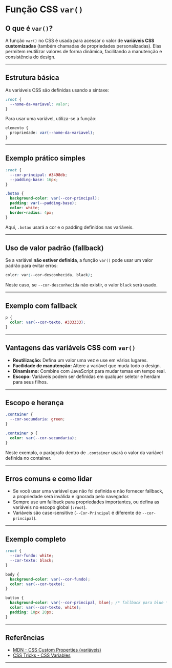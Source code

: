 
# Função CSS `var()`

## O que é `var()`?

A função `var()` no CSS é usada para acessar o valor de **variáveis CSS customizadas** (também chamadas de propriedades personalizadas). Elas permitem reutilizar valores de forma dinâmica, facilitando a manutenção e consistência do design.

---

## Estrutura básica

As variáveis CSS são definidas usando a sintaxe:

```css
:root {
  --nome-da-variavel: valor;
}
```

Para usar uma variável, utiliza-se a função:

```css
elemento {
  propriedade: var(--nome-da-variavel);
}
```

---

## Exemplo prático simples

```css
:root {
  --cor-principal: #3498db;
  --padding-base: 16px;
}

.botao {
  background-color: var(--cor-principal);
  padding: var(--padding-base);
  color: white;
  border-radius: 4px;
}
```

Aqui, `.botao` usará a cor e o padding definidos nas variáveis.

---

## Uso de valor padrão (fallback)

Se a variável **não estiver definida**, a função `var()` pode usar um valor padrão para evitar erros:

```css
color: var(--cor-desconhecida, black);
```

Neste caso, se `--cor-desconhecida` não existir, o valor `black` será usado.

---

## Exemplo com fallback

```css
p {
  color: var(--cor-texto, #333333);
}
```

---

## Vantagens das variáveis CSS com `var()`

- **Reutilização:** Defina um valor uma vez e use em vários lugares.
- **Facilidade de manutenção:** Altere a variável que muda todo o design.
- **Dinamismo:** Combine com JavaScript para mudar temas em tempo real.
- **Escopo:** Variáveis podem ser definidas em qualquer seletor e herdam para seus filhos.

---

## Escopo e herança

```css
.container {
  --cor-secundaria: green;
}

.container p {
  color: var(--cor-secundaria);
}
```

Neste exemplo, o parágrafo dentro de `.container` usará o valor da variável definida no container.

---

## Erros comuns e como lidar

- Se você usar uma variável que não foi definida e não fornecer fallback, a propriedade será inválida e ignorada pelo navegador.
- Sempre use um fallback para propriedades importantes, ou defina as variáveis no escopo global (`:root`).
- Variáveis são case-sensitive (`--Cor-Principal` é diferente de `--cor-principal`).

---

## Exemplo completo

```css
:root {
  --cor-fundo: white;
  --cor-texto: black;
}

body {
  background-color: var(--cor-fundo);
  color: var(--cor-texto);
}

button {
  background-color: var(--cor-principal, blue); /* fallback para blue */
  color: var(--cor-texto, white);
  padding: 10px 20px;
}
```

---

## Referências

- [MDN - CSS Custom Properties (variáveis)](https://developer.mozilla.org/en-US/docs/Web/CSS/Using_CSS_custom_properties)
- [CSS Tricks - CSS Variables](https://css-tricks.com/a-complete-guide-to-custom-properties/)

---
